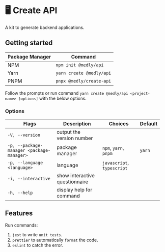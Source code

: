 # 🖥️ Create API

A kit to generate backend applications.

## Getting started

| Package Manager | Command                  |
| --------------- | ------------------------ |
| NPM             | `npm init @medly/api`    |
| Yarn            | `yarn create @medly/api` |
| PNPM            | `pnpx @medly/create-api` |

Follow the prompts or run command `yarn create @medly/api <project-name> [options]` with the below options.

### Options 

| Flags                                     | Description                    | Choices                    | Default |
| ----------------------------------------- | ------------------------------ | -------------------------- | ------- |
| `-V, --version`                           | output the version number      |                            |         |
| `-p, --package-manager <package-manager>` | package manager                | `npm`, `yarn`, `pnpm`      | `yarn`  |
| `-p, --language <language>`               | language                       | `javascript`, `typescript` |
| `-i, --interactive`                       | show interactive questionnaire |                            |         |
| `-h, --help`                              | display help for command       |                            |         |

## Features

Run commands:

1. `jest` to write `unit tests`.
2. `prettier` to automatically `format` the code.
3. `eslint` to catch the error.
